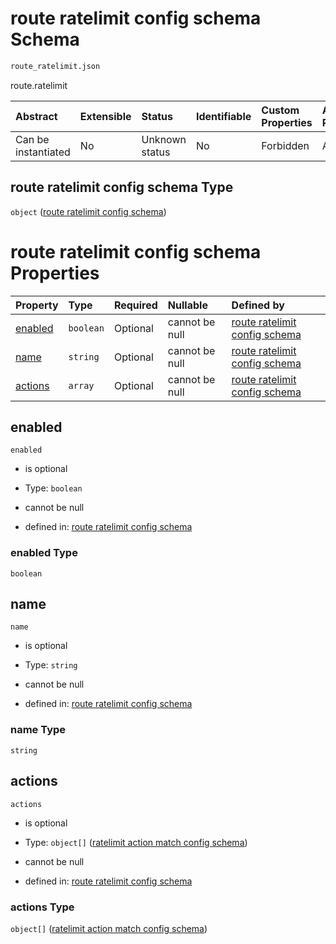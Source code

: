 # route ratelimit config schema Schema

```txt
route_ratelimit.json
```

route.ratelimit

| Abstract            | Extensible | Status         | Identifiable | Custom Properties | Additional Properties | Access Restrictions | Defined In                                                                  |
| :------------------ | :--------- | :------------- | :----------- | :---------------- | :-------------------- | :------------------ | :-------------------------------------------------------------------------- |
| Can be instantiated | No         | Unknown status | No           | Forbidden         | Allowed               | none                | [route\_ratelimit.json](../out/route_ratelimit.json "open original schema") |

## route ratelimit config schema Type

`object` ([route ratelimit config schema](route_ratelimit.md))

# route ratelimit config schema Properties

| Property            | Type      | Required | Nullable       | Defined by                                                                                                                               |
| :------------------ | :-------- | :------- | :------------- | :--------------------------------------------------------------------------------------------------------------------------------------- |
| [enabled](#enabled) | `boolean` | Optional | cannot be null | [route ratelimit config schema](route_ratelimit-properties-enabled.md "route_ratelimit.json#/properties/enabled")                        |
| [name](#name)       | `string`  | Optional | cannot be null | [route ratelimit config schema](route_ratelimit-properties-name.md "route_ratelimit.json#/properties/name")                              |
| [actions](#actions) | `array`   | Optional | cannot be null | [route ratelimit config schema](route_ratelimit-properties-list-of-ratelimit-action-match.md "route_ratelimit.json#/properties/actions") |

## enabled



`enabled`

* is optional

* Type: `boolean`

* cannot be null

* defined in: [route ratelimit config schema](route_ratelimit-properties-enabled.md "route_ratelimit.json#/properties/enabled")

### enabled Type

`boolean`

## name



`name`

* is optional

* Type: `string`

* cannot be null

* defined in: [route ratelimit config schema](route_ratelimit-properties-name.md "route_ratelimit.json#/properties/name")

### name Type

`string`

## actions



`actions`

* is optional

* Type: `object[]` ([ratelimit action match config schema](route_ratelimit-properties-list-of-ratelimit-action-match-ratelimit-action-match-config-schema.md))

* cannot be null

* defined in: [route ratelimit config schema](route_ratelimit-properties-list-of-ratelimit-action-match.md "route_ratelimit.json#/properties/actions")

### actions Type

`object[]` ([ratelimit action match config schema](route_ratelimit-properties-list-of-ratelimit-action-match-ratelimit-action-match-config-schema.md))
